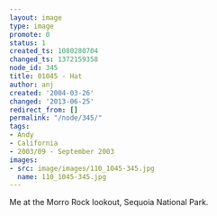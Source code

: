 ```yaml
---
layout: image
type: image
promote: 0
status: 1
created_ts: 1080280704
changed_ts: 1372159358
node_id: 345
title: 01045 - Hat
author: anj
created: '2004-03-26'
changed: '2013-06-25'
redirect_from: []
permalink: "/node/345/"
tags:
- Andy
- California
- 2003/09 - September 2003
images:
- src: image/images/110_1045-345.jpg
  name: 110_1045-345.jpg
---
```

Me at the Morro Rock lookout, Sequoia National Park.
